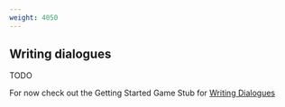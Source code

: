 ```yaml
---
weight: 4050
---
```


## Writing dialogues

TODO

For now check out the Getting Started Game Stub for [Writing Dialogues](../../../getting-started/creating-a-game-stub/script-your-first-dialogue/)